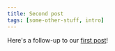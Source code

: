 ```yaml
---
title: Second post
tags: [some-other-stuff, intro]
---
```


Here's a follow-up to our [first post](./welcome)!
